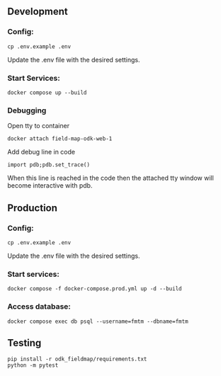 ## Development

### Config:

    cp .env.example .env

Update the .env file with the desired settings.

### Start Services:

    docker compose up --build

### Debugging

Open tty to container

    docker attach field-map-odk-web-1

Add debug line in code

    import pdb;pdb.set_trace()

When this line is reached in the code then the attached tty window will 
become interactive with pdb.

## Production

### Config:

    cp .env.example .env

Update the .env file with the desired settings.

### Start services:

    docker compose -f docker-compose.prod.yml up -d --build

### Access database:

    docker compose exec db psql --username=fmtm --dbname=fmtm

## Testing

    pip install -r odk_fieldmap/requirements.txt
    python -m pytest
